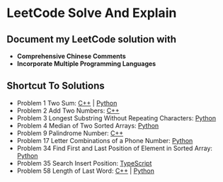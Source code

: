 # LeetCode Solve And Explain

## Document my LeetCode solution with 
- **Comprehensive Chinese Comments**
- **Incorporate Multiple Programming Languages**

## Shortcut To Solutions

- Problem 1 Two Sum: [C++](https://github.com/yuhexiong/leetCode-solve-and-explain/blob/main/problemSet/0001_TwoSum.cpp) | [Python](https://github.com/yuhexiong/leetCode-solve-and-explain/blob/main/problemSet/0001_TwoSum.py)
- Problem 2 Add Two Numbers: [C++](https://github.com/yuhexiong/leetCode-solve-and-explain/blob/main/problemSet/0002_AddTwoNumbers.cpp)
- Problem 3 Longest Substring Without Repeating Characters: [Python](https://github.com/yuhexiong/leetCode-solve-and-explain/blob/main/problemSet/0003_LongestSubstringWithoutRepeatingCharacters.py)
- Problem 4 Median of Two Sorted Arrays: [Python](https://github.com/yuhexiong/leetCode-solve-and-explain/blob/main/problemSet/0004_MedianofTwoSortedArrays.py)
- Problem 9 Palindrome Number: [C++](https://github.com/yuhexiong/leetCode-solve-and-explain/blob/main/problemSet/0009_PalindromeNumber.cpp)
- Problem 17 Letter Combinations of a Phone Number: [Python](https://github.com/yuhexiong/leetCode-solve-and-explain/blob/main/problemSet/0017_LetterCombinationsOfAPhoneNumber.py)
- Problem 34 Find First and Last Position of Element in Sorted Array: [Python](https://github.com/yuhexiong/leetCode-solve-and-explain/blob/main/problemSet/0034_FindFirstAndLastPositionOfElementInSortedArray.py)
- Problem 35 Search Insert Position: [TypeScript](https://github.com/yuhexiong/leetCode-solve-and-explain/blob/main/problemSet/0035_SearchInsertPosition.ts)
- Problem 58 Length of Last Word: [C++](https://github.com/yuhexiong/leetCode-solve-and-explain/blob/main/problemSet/0058_LengthOfLastWord.cpp) | [Python](https://github.com/yuhexiong/leetCode-solve-and-explain/blob/main/problemSet/0058_LengthOfLastWord.py)